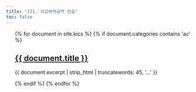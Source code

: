 ```yaml
---
title: "III. 지급여력금액 산출"
toc: false
---
```


<ul>
{% for document in site.kics %}
  {% if document.categories contains 'ac' %}
    <h2><a href="{{ document.url }}">{{ document.title }}</a></h2>
    <p>{{ document.excerpt | strip_html | truncatewords: 45, '...' }}</p>
  {% endif %}
{% endfor %}
</ul>
